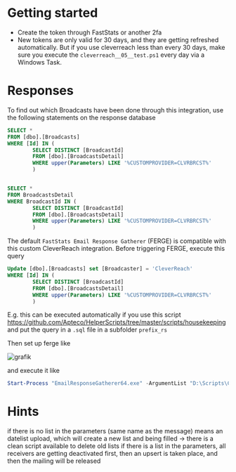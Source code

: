# Getting started

* Create the token through FastStats or another 2fa
* New tokens are only valid for 30 days, and they are getting refreshed automatically. But if you use cleverreach less than every 30 days, make sure you execute the `cleverreach__05__test.ps1` every day via a Windows Task.

# Responses

To find out which Broadcasts have been done through this integration, use the following statements on the response database

```SQL
SELECT *
FROM [dbo].[Broadcasts]
WHERE [Id] IN (
		SELECT DISTINCT [BroadcastId]
		FROM [dbo].[BroadcastsDetail]
		WHERE upper(Parameters) LIKE '%CUSTOMPROVIDER=CLVRBRCST%'
		)


SELECT *
FROM BroadcastsDetail
WHERE BroadcastId IN (
		SELECT DISTINCT [BroadcastId]
		FROM [dbo].[BroadcastsDetail]
		WHERE upper(Parameters) LIKE '%CUSTOMPROVIDER=CLVRBRCST%'
		)
```

The default `FastStats Email Response Gatherer` (FERGE) is compatible with this custom CleverReach integration. Before triggering FERGE, execute this query

```SQL
Update [dbo].[Broadcasts] set [Broadcaster] = 'CleverReach'
WHERE [Id] IN (
		SELECT DISTINCT [BroadcastId]
		FROM [dbo].[BroadcastsDetail]
		WHERE upper(Parameters) LIKE '%CUSTOMPROVIDER=CLVRBRCST%'
		)
```

E.g. this can be executed automatically if you use this script https://github.com/Apteco/HelperScripts/tree/master/scripts/housekeeping and put the query in a `.sql` file in a subfolder `prefix_rs`

Then set up ferge like

![grafik](https://user-images.githubusercontent.com/14135678/151584109-00c2f674-cdb7-4cce-ac94-9388d7ad152d.png)

and execute it like

```PowerShell
Start-Process "EmailResponseGatherer64.exe" -ArgumentList "D:\Scripts\CleverReach\FERGE\CleverReach_FERGE.xml" -WorkingDirectory "C:\Program Files\Apteco\FastStats Email Response Gatherer x64"
```

# Hints

if there is no list in the parameters (same name as the message) means an datelist upload, which will create a new list and being filled -> there is a clean script available to delete old lists
if there is a list in the parameters, all receivers are getting deactivated first, then an upsert is taken place, and then the mailing will be released
